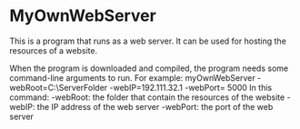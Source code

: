 # MyOwnWebServer
This is a program that runs as a web server. It can be used for hosting the resources of a website. 

When the program is downloaded and compiled, the program needs some command-line arguments to run. For example:
     myOwnWebServer -webRoot=C:\ServerFolder -webIP=192.111.32.1 -webPort= 5000
In this command:
    -webRoot: the folder that contain the resources of the website
    -webIP: the IP address of the web server
    -webPort: the port of the web server
        
